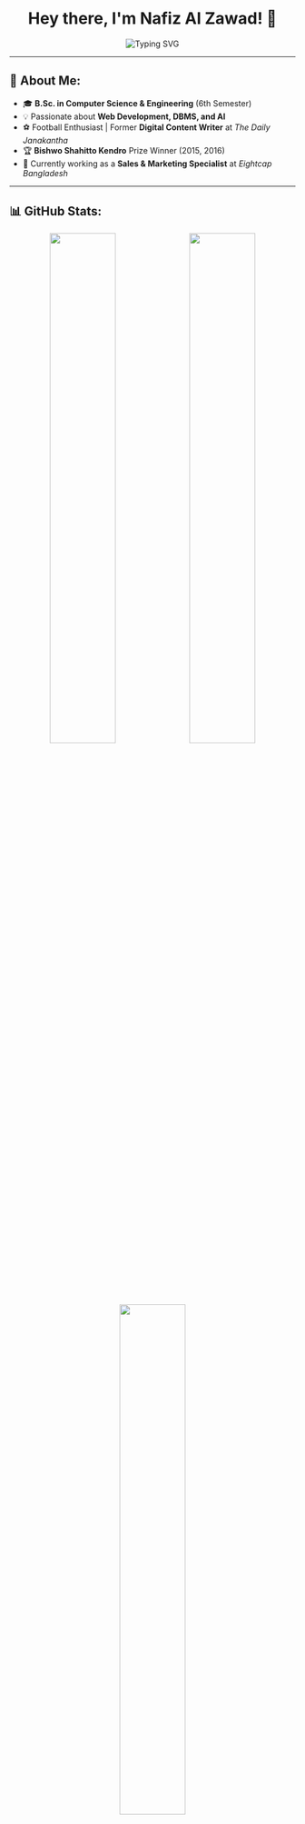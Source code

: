 <h1 align="center">Hey there, I'm Nafiz Al Zawad! 👋</h1>
<p align="center">
  <img src="https://readme-typing-svg.herokuapp.com?font=Fira+Code&pause=1000&color=00CFFF&center=true&vCenter=true&width=440&lines=Computer+Science+%26+Engineering+Student;Sales+%26+Marketing+Specialist;Passionate+about+DBMS%2C+AI%2C+%26+Web+Dev;Football+Enthusiast+%26+Tech+Explorer" alt="Typing SVG" />
</p>

---

## 🚀 About Me:
- 🎓 **B.Sc. in Computer Science & Engineering** (6th Semester)  
- 💡 Passionate about **Web Development, DBMS, and AI**  
- ⚽ Football Enthusiast | Former **Digital Content Writer** at *The Daily Janakantha*  
- 🏆 **Bishwo Shahitto Kendro** Prize Winner (2015, 2016)  
- 💼 Currently working as a **Sales & Marketing Specialist** at *Eightcap Bangladesh*  

---

## 📊 GitHub Stats:
<p align="center">
  <img width="48%" src="https://github-readme-stats.vercel.app/api?username=nafizalzawad&show_icons=true&theme=tokyonight" />
  <img width="48%" src="https://github-readme-streak-stats.herokuapp.com/?user=nafizalzawad&theme=tokyonight" />
</p>
<p align="center">
  <img width="48%" src="https://github-readme-stats.vercel.app/api/top-langs/?username=nafizalzawad&layout=compact&theme=tokyonight" />
</p>

---


## 🚀 Notable Projects:
### 📌 **TrafficMind: Vehicle Management System** 🚗  
🔗 [GitHub Repository](https://github.com/nafizalzawad/TrafficMind)  
A **web-based vehicle management system** with **real-time updates**, built using **Flask, MySQL, Bootstrap, and Socket.IO**.

---

## 🔥 Recent GitHub Activity:
<p align="center">
  <img src="https://github-readme-activity-graph.vercel.app/graph?username=nafizalzawad&theme=tokyonight&bg_color=1a1b27&hide_border=true" />
</p>

---

## 📬 Connect with Me:
<p align="center">
  <a href="https://www.linkedin.com/in/nafizalzawad/">
    <img src="https://img.shields.io/badge/LinkedIn-0077B5?style=for-the-badge&logo=linkedin&logoColor=white" />
  </a>
</p>

